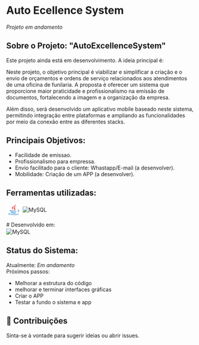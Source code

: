 <html lang="pt-br">
<meta charset="UTF-f8">

# Auto Ecellence System
<em>Projeto em andamento</em>

 ## Sobre o Projeto: "AutoExcellenceSystem"

Este projeto ainda está em desenvolvimento. A ideia principal é:

Neste projeto, o objetivo principal é viabilizar e simplificar a criação e o envio de orçamentos e ordens de serviço relacionados aos atendimentos de uma oficina de funilaria.
A proposta é oferecer um sistema que proporcione maior praticidade e profissionalismo na emissão de documentos, fortalecendo a imagem e a organização da empresa.

Além disso, será desenvolvido um aplicativo mobile baseado neste sistema, permitindo integração entre plataformas e ampliando as funcionalidades por meio da conexão entre as diferentes stacks.

## Principais Objetivos:

* Facilidade de emissao.
* Profissionalismo para empressa.
* Envio facilitado para o cliente: Whastapp/E-mail (a desenvolver).
* Mobilidade: Criação de um APP (a desenvolver).

## Ferramentas utilizadas:
  <div style="flex-basis: 48%;">
    <img align="center" alt="Java" height="30" width="40" src="https://raw.githubusercontent.com/devicons/devicon/master/icons/java/java-original.svg">
    <img align="center" alt="MySQL" height="30" width="40" src="https://upload.wikimedia.org/wikipedia/commons/thumb/b/b2/Database-mysql.svg/500px-Database-mysql.svg.png?20220815123837"><br>
  </div><br>
  # Desenvolvido em:<br>
  <img align="center" alt="MySQL" height="30" width="40" src="https://netbeans.apache.org/_/images/apache-netbeans.svg">

## Status do Sistema:
Atualmente: <em>Em andamento</em>
<br>Próximos passos:

* Melhorar a estrutura do código
* melhorar e terminar interfaces gráficas
* Criar o APP
* Testar a fundo o sistema e app

## 🤝 Contribuições
Sinta-se à vontade para sugerir ideias ou abrir issues.
